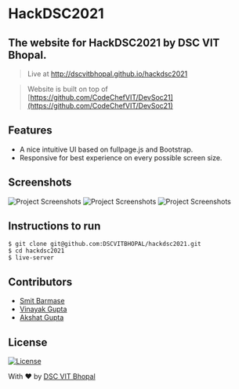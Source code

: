 # HackDSC2021

## The website for HackDSC2021 by DSC VIT Bhopal.

> Live at http://dscvitbhopal.github.io/hackdsc2021

> Website is built on top of [https://github.com/CodeChefVIT/DevSoc21](https://github.com/CodeChefVIT/DevSoc21)

## Features

- A nice intuitive UI based on fullpage.js and Bootstrap.
- Responsive for best experience on every possible screen size.

## Screenshots

<img src="https://user-images.githubusercontent.com/24913006/99283067-821c6a00-285a-11eb-8c8d-651144b680a6.png" alt="Project Screenshots">
<img src="https://user-images.githubusercontent.com/24913006/99283208-b1cb7200-285a-11eb-963d-f2352561cc3b.png" alt="Project Screenshots">
<img src="https://user-images.githubusercontent.com/24913006/99283355-e8a18800-285a-11eb-9bbb-c8a427aeafc5.png" alt="Project Screenshots">

## Instructions to run

```
$ git clone git@github.com:DSCVITBHOPAL/hackdsc2021.git
$ cd hackdsc2021
$ live-server
```

## Contributors

- <a href="https://github.com/smitbarmase">Smit Barmase</a>
- <a href="https://github.com/gvinayakgupta">Vinayak Gupta</a>
- <a href="https://github.com/akshatvg">Akshat Gupta</a>

## License

[![License](http://img.shields.io/:license-mit-blue.svg?style=flat-square)](http://badges.mit-license.org)

With :heart: by <a href="http://www.dscvitbhopal.github.io" target="_blank">DSC VIT Bhopal</a>
